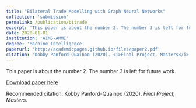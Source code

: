 ```yaml
---
title: "Bilateral Trade Modelling with Graph Neural Networks"
collection: 'submission'
permalink: /publication/bitrade
excerpt: 'This paper is about the number 2. The number 3 is left for future works.'
date: 2020-01-01
institution: 'AIMS-AMMI'
degree: 'Machine Intelligence'
paperurl: 'http://academicpages.github.io/files/paper2.pdf'
citation: 'Kobby Panford-Quainoo (2020). <i>Final Project, Masters</i>.'
---
```

This paper is about the number 2. The number 3 is left for future work.

[Download paper here](http://academicpages.github.io/files/paper2.pdf)

Recommended citation: Kobby Panford-Quainoo (2020). <i> Final Project, Masters</i>.
